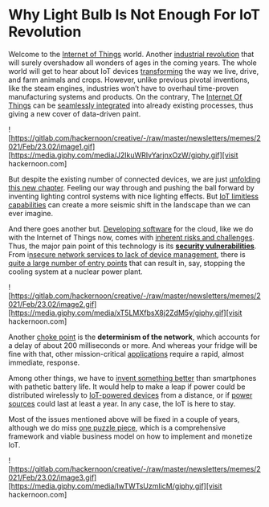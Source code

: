 
# Why Light Bulb Is Not Enough For IoT Revolution

Welcome to the [Internet of Things](https://hackernoon.com/everything-you-need-to-know-about-the-internet-of-things-ce815339c9f9) world. Another [industrial revolution](https://hackernoon.com/the-growth-of-internet-of-things-effective-technology-opportunities-677f322m) that will surely overshadow all wonders of ages in the coming years. The whole world will get to hear about IoT devices [transforming](https://hackernoon.com/iot-as-a-multi-faceted-game-changer-in-2021-and-beyond-aot3woo) the way we live, drive, and farm animals and crops. However, unlike previous pivotal inventions, like the steam engines, industries won’t have to overhaul time-proven manufacturing systems and products. On the contrary, The [Internet Of Things](https://hackernoon.com/benefits-of-using-iot-and-ai-together-o9263tz0) can be [seamlessly integrated](https://hackernoon.com/how-iot-data-can-help-accelerate-digital-transformation-1y3i3u1s) into already existing processes, thus giving a new cover of data-driven paint.

![https://gitlab.com/hackernoon/creative/-/raw/master/newsletters/memes/2021/Feb/23.02/image1.gif][https://media.giphy.com/media/J2IkuWRIvYarjnxOzW/giphy.gif][visit hackernoon.com]

But despite the existing number of connected devices, we are just [unfolding this new chapter](https://hackernoon.com/5-effective-ways-to-handle-iot-security-challenges-11y3461). Feeling our way through and pushing the ball forward by inventing lighting control systems with nice lighting effects. But [IoT limitless capabilities](https://hackernoon.com/the-way-to-building-integrated-data-platforms-with-iot-edge-devices-and-ai-algorithms-at-the-edge-q45a33xf) can create a more seismic shift in the landscape than we can ever imagine.

And there goes another but. [Developing software](https://hackernoon.com/industrial-iot-and-devops-how-to-get-started-lf25345w) for the cloud, like we do with the Internet of Things now, comes with [inherent risks and challenges](https://hackernoon.com/the-emergence-of-iot-security-in-the-post-covid-19-world-sb1f3zmg). Thus, the major pain point of this technology is its **[security vulnerabilities](https://hackernoon.com/smart-cities-cybersecurity-in-the-era-of-iot-6p103zsi)**. From i[nsecure network services to lack of device management](https://hackernoon.com/why-iot-security-is-only-as-good-as-the-weakest-link-ul3d3ut8), there is [quite a large number of entry points](https://hackernoon.com/iot-security-challenges-and-risk-mitigation-strategies-2fhf311m) that can result in, say, stopping the cooling system at a nuclear power plant.

![https://gitlab.com/hackernoon/creative/-/raw/master/newsletters/memes/2021/Feb/23.02/image2.gif][https://media.giphy.com/media/xT5LMXfbsX8j2ZdM5y/giphy.gif][visit hackernoon.com]

Another [choke point](https://hackernoon.com/iot-product-management-4-critical-success-factors-zds3uk6) is the **determinism of the network**, which accounts for a delay of about 200 milliseconds or more. And whereas your fridge will be fine with that, other mission-critical [applications](https://hackernoon.com/future-of-microservices-iot-2efc0ca84eb6) require a rapid, almost immediate, response.

Among other things, we have to [invent something better](https://hackernoon.com/how-the-iot-landscape-is-changing-with-voice-enabled-technology-sm1j3udb) than smartphones with pathetic battery life. It would help to make a leap if power could be distributed wirelessly to [IoT-powered devices](https://hackernoon.com/mobile-apps-as-iot-core-exploring-the-connection-9fcdc2eefcbe) from a distance, or if [power sources](https://hackernoon.com/lessons-learned-from-evaluating-iota-on-internet-of-things-devices-a44575e606de) could last at least a year. In any case, the IoT is here to stay.

Most of the issues mentioned above will be fixed in a couple of years, although we do miss [one puzzle piece](https://hackernoon.com/eco-big-data-applications-in-the-big-city-cleaning-the-metropolis-with-iot-and-ml-si4o3uh8), which is a comprehensive framework and viable business model on how to implement and monetize IoT.

![https://gitlab.com/hackernoon/creative/-/raw/master/newsletters/memes/2021/Feb/23.02/image3.gif][https://media.giphy.com/media/IwTWTsUzmIicM/giphy.gif][visit hackernoon.com]
